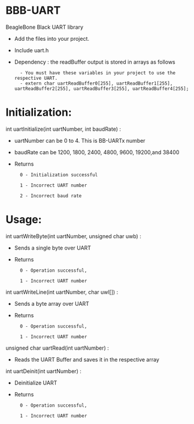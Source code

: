 # BBB-UART
BeagleBone Black UART library

- Add the files into your project.

- Include uart.h

- Dependency : the readBuffer output is stored in arrays as follows

        - You must have these variables in your project to use the respective UART.
        - extern char uartReadBuffer0[255], uartReadBuffer1[255], uartReadBuffer2[255], uartReadBuffer3[255], uartReadBuffer4[255];

# Initialization:

int uartInitialize(int uartNumber, int baudRate) : 

- uartNumber can be 0 to 4. This is BB-UARTx number

- baudRate can be 1200, 1800, 2400, 4800, 9600, 19200,and 38400

- Returns 

        0 - Initialization successful

        1 - Incorrect UART number
        
        2 - Incorrect baud rate
        
# Usage:

int uartWriteByte(int uartNumber, unsigned char uwb) :

- Sends a single byte over UART

- Returns 

        0 - Operation successful, 
        
        1 - Incorrect UART number

int uartWriteLine(int uartNumber, char uwl[]) :

- Sends a byte array over UART

- Returns 

        0 - Operation successful, 
        
        1 - Incorrect UART number

unsigned char uartRead(int uartNumber) :

- Reads the UART Buffer and saves it in the respective array

int uartDeinit(int uartNumber) :

- Deinitialize UART

- Returns 

        0 - Operation successful, 
        
        1 - Incorrect UART number
